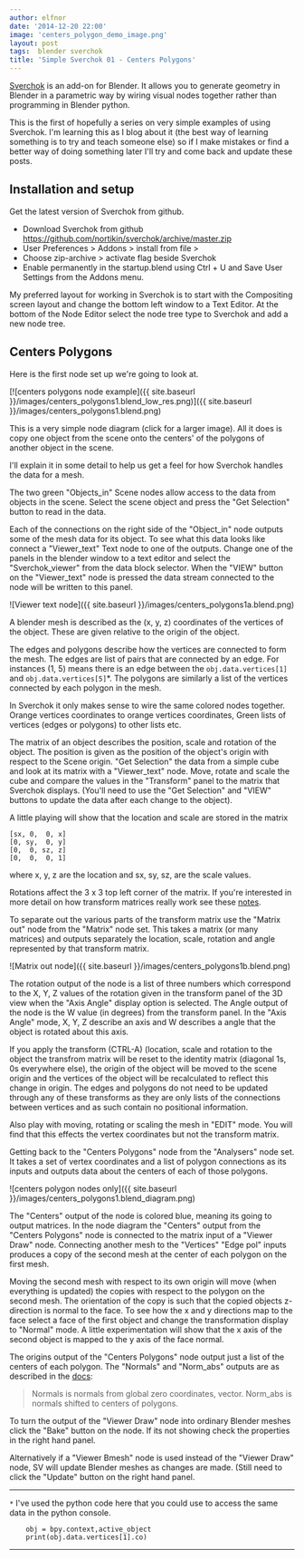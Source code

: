 ```yaml
---
author: elfnor
date: '2014-12-20 22:00'
image: 'centers_polygon_demo_image.png'
layout: post
tags:  blender sverchok
title: 'Simple Sverchok 01 - Centers Polygons'
---
```


[Sverchok](http://nikitron.cc.ua/sverchok_en.html) is an add-on for Blender. It allows you to generate geometry in Blender in a parametric way by wiring visual nodes together rather than programming in Blender python.

This is the first of hopefully a series on very simple examples of using Sverchok. I\'m learning this as I blog about it (the best way of learning something is to try and teach someone else) so if I make mistakes or find a better way of doing something later I\'ll try and come back and update these posts.

## Installation and setup

Get the latest version of Sverchok from github.

-   Download Sverchok from github <https://github.com/nortikin/sverchok/archive/master.zip>
-   User Preferences \> Addons \> install from file \>
-   Choose zip-archive \> activate flag beside Sverchok
-   Enable permanently in the startup.blend using Ctrl + U and Save User Settings from the Addons menu.

My preferred layout for working in Sverchok is to start with the Compositing screen layout and change the bottom left window to a Text Editor. At the bottom of the Node Editor select the node tree type to Sverchok and add a new node tree.

## Centers Polygons

Here is the first node set up we\'re going to look at.

[![centers polygons node example]({{ site.baseurl }}/images/centers_polygons1.blend_low_res.png)]({{ site.baseurl }}/images/centers_polygons1.blend.png)

This is a very simple node diagram (click for a larger image). All it does is copy one object from the scene onto the centers\' of the polygons of another object in the scene.

I\'ll explain it in some detail to help us get a feel for how Sverchok handles the data for a mesh.

The two green \"Objects_in\" Scene nodes allow access to the data from objects in the scene. Select the scene object and press the \"Get Selection\" button to read in the data.

Each of the connections on the right side of the \"Object_in\" node outputs some of the mesh data for its object. To see what this data looks like connect a \"Viewer_text\" Text node to one of the outputs. Change one of the panels in the blender window to a text editor and select the \"Sverchok_viewer\" from the data block selector. When the \"VIEW\" button on the \"Viewer_text\" node is pressed the data stream connected to the node will be written to this panel.

![Viewer text node]({{ site.baseurl }}/images/centers_polygons1a.blend.png)

A blender mesh is described as the (x, y, z) coordinates of the vertices of the object. These are given relative to the origin of the object.

The edges and polygons describe how the vertices are connected to form the mesh. The edges are list of pairs that are connected by an edge. For instances (1, 5) means there is an edge between the `obj.data.vertices[1]` and `obj.data.vertices[5]`\*. The polygons are similarly a list of the vertices connected by each polygon in the mesh.

In Sverchok it only makes sense to wire the same colored nodes together. Orange vertices coordinates to orange vertices coordinates, Green lists of vertices (edges or polygons) to other lists etc.

The matrix of an object describes the position, scale and rotation of the object. The position is given as the position of the object\'s origin with respect to the Scene origin. \"Get Selection\" the data from a simple cube and look at its matrix with a \"Viewer_text\" node. Move, rotate and scale the cube and compare the values in the \"Transform\" panel to the matrix that Sverchok displays. (You\'ll need to use the \"Get Selection\" and \"VIEW\" buttons to update the data after each change to the object).

A little playing will show that the location and scale are stored in the matrix

    [sx, 0,  0, x]
    [0, sy,  0, y]
    [0,  0, sz, z]
    [0,  0,  0, 1]

where x, y, z are the location and sx, sy, sz, are the scale values.

Rotations affect the 3 x 3 top left corner of the matrix. If you\'re interested in more detail on how transform matrices really work see these [notes](http://www.cs.mtu.edu/~shene/COURSES/cs3621/NOTES/geometry/geo-tran.html).

To separate out the various parts of the transform matrix use the \"Matrix out\" node from the \"Matrix\" node set. This takes a matrix (or many matrices) and outputs separately the location, scale, rotation and angle represented by that transform matrix.

![Matrix out node]({{ site.baseurl }}/images/centers_polygons1b.blend.png)

The rotation output of the node is a list of three numbers which correspond to the X, Y, Z values of the rotation given in the transform panel of the 3D view when the \"Axis Angle\" display option is selected. The Angle output of the node is the W value (in degrees) from the transform panel. In the \"Axis Angle\" mode, X, Y, Z describe an axis and W describes a angle that the object is rotated about this axis.

If you apply the transform (CTRL-A) (location, scale and rotation to the object the transfrom matrix will be reset to the identity matrix (diagonal 1s, 0s everywhere else), the origin of the object will be moved to the scene origin and the vertices of the object will be recalculated to reflect this change in origin. The edges and polygons do not need to be updated through any of these transforms as they are only lists of the connections between vertices and as such contain no positional information.

Also play with moving, rotating or scaling the mesh in \"EDIT\" mode. You will find that this effects the vertex coordinates but not the transform matrix.

Getting back to the \"Centers Polygons\" node from the \"Analysers\" node set. It takes a set of vertex coordinates and a list of polygon connections as its inputs and outputs data about the centers of each of those polygons.

![centers polygon nodes only]({{ site.baseurl }}/images/centers_polygons1.blend_diagram.png)

The \"Centers\" output of the node is colored blue, meaning its going to output matrices.
In the node diagram the \"Centers\" output from the \"Centers Polygons\" node is connected to the matrix input of a \"Viewer Draw\" node. Connecting another mesh to the \"Vertices\" \"Edge pol\" inputs produces a copy of the second mesh at the center of each polygon on the first mesh.

Moving the second mesh with respect to its own origin will move (when everything is updated) the copies with respect to the polygon on the second mesh. The orientation of the copy is such that the copied objects z-direction is normal to the face. To see how the x and y directions map to the face select a face of the first object and change the transformation display to \"Normal\" mode. A little experimentation will show that the x axis of the second object is mapped to the y axis of the face normal.

The origins output of the \"Centers Polygons\" node output just a list of the centers of each polygon. The \"Normals\" and \"Norm_abs\" outputs are as described in the [docs](http://sverchok.readthedocs.org/en/latest/main.html):

> Normals is normals from global zero coordinates, vector. Norm_abs is normals shifted to centers of polygons.

To turn the output of the \"Viewer Draw\" node into ordinary Blender meshes click the \"Bake\" button on the node. If its not showing check the properties in the right hand panel.

Alternatively if a \"Viewer Bmesh\" node is used instead of the \"Viewer Draw\" node, SV will update Blender meshes as changes are made. (Still need to click the \"Update\" button on the right hand panel.

------------------------------------------------------------------------

`*` I\'ve used the python code here that you could use to access the same data in the python console.

        obj = bpy.context,active_object
        print(obj.data.vertices[1].co)

------------------------------------------------------------------------
